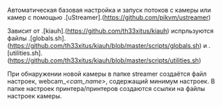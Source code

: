 Автоматическая базовая настройка и запуск потоков с камеры или камер с помощью .[uStreamer].(https://github.com/pikvm/ustreamer)

Зависит от .[kiauh].(https://github.com/th33xitus/kiauh) испрльзуются файлы .[globals.sh].(https://github.com/th33xitus/kiauh/blob/master/scripts/globals.sh) и .[utilities.sh].(https://github.com/th33xitus/kiauh/blob/master/scripts/utilities.sh)

При обнаружении новой камеры в папке streamer создаётся файл настроек, webcam_<port>_<cam_name>_<by-path>, содержащий минимум настроек. В папке настроек принтера/принтеров создаются ссылки на файлы настроек камеры.
